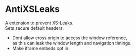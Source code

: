 # AntiXSLeaks
A extension to prevent XS-Leaks.  
Sets secure default headers.

- Dont allow cross origin to access the window reference,  
as this can leak the window length and navigation timings.
- Make iframe embeds opt in.
